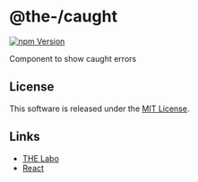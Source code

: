 @the-/caught
==========

<!---
This file is generated by the-tmpl. Do not update manually.
--->

<!-- Badge Start -->
<a name="badges"></a>

[![npm Version][bd_npm_shield_url]][bd_npm_url]

[bd_repo_url]: https://github.com/the-labo/the-caught
[bd_travis_url]: http://travis-ci.org/the-labo/the-caught
[bd_travis_shield_url]: http://img.shields.io/travis/the-labo/the-caught.svg?style=flat
[bd_travis_com_url]: http://travis-ci.com/the-labo/the-caught
[bd_travis_com_shield_url]: https://api.travis-ci.com/the-labo/the-caught.svg?token=
[bd_license_url]: https://github.com/the-labo/the-caught/blob/master/LICENSE
[bd_npm_url]: http://www.npmjs.org/package/@the-/caught
[bd_npm_shield_url]: http://img.shields.io/npm/v/@the-/caught.svg?style=flat
[bd_standard_url]: http://standardjs.com/
[bd_standard_shield_url]: https://img.shields.io/badge/code%20style-standard-brightgreen.svg

<!-- Badge End -->


<!-- Description Start -->
<a name="description"></a>

Component to show caught errors

<!-- Description End -->


<!-- Overview Start -->
<a name="overview"></a>



<!-- Overview End -->


<!-- Sections Start -->
<a name="sections"></a>


<!-- Sections Start -->


<!-- LICENSE Start -->
<a name="license"></a>

License
-------
This software is released under the [MIT License](https://github.com/the-labo/the-caught/blob/master/LICENSE).

<!-- LICENSE End -->


<!-- Links Start -->
<a name="links"></a>

Links
------

+ [THE Labo][the_labo_url]
+ [React][react_url]

[the_labo_url]: https://github.com/the-labo
[react_url]: https://reactjs.org/

<!-- Links End -->
